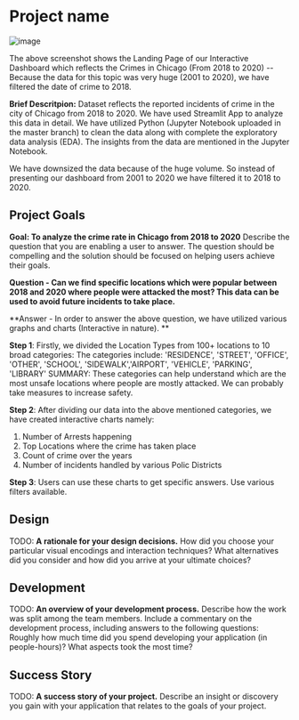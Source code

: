 # Project name

![image](https://user-images.githubusercontent.com/95111909/155821283-3cb6f9e5-11c5-487f-8b91-7350d80e8a1c.png)


The above screenshot shows the Landing Page of our Interactive Dashboard which reflects the Crimes in Chicago (From 2018 to 2020)
-- Because the data for this topic was very huge (2001 to 2020), we have filtered the date of crime to 2018.

**Brief Descritpion:** Dataset reflects the reported incidents of crime in the city of Chicago from 2018 to 2020. We have used Streamlit App to analyze this data in detail.
We have utilized Python (Jupyter Notebook uploaded in the master branch) to clean the data along with complete the exploratory data analysis (EDA). The insights from the data are mentioned in the Jupyter Notebook.

We have downsized the data because of the huge volume. So instead of presenting our dashboard from 2001 to 2020 we have filtered it to 2018 to 2020.


## Project Goals

**Goal: To analyze the crime rate in Chicago from 2018 to 2020** Describe the question that you are enabling a user to answer. The question should be compelling and the solution should be focused on helping users achieve their goals. 

**Question - Can we find specific locations which were popular between 2018 and 2020 where people were attacked the most? This data can be used to avoid future incidents to take place.**

**Answer - In order to answer the above question, we have utilized various graphs and charts (Interactive in nature). **

**Step 1**: Firstly, we divided the Location Types from 100+ locations to 10 broad categories:
The categories include: 'RESIDENCE', 'STREET', 'OFFICE', 'OTHER', 'SCHOOL', 'SIDEWALK','AIRPORT', 'VEHICLE', 'PARKING', 'LIBRARY'
SUMMARY: These categories can help understand which are the most unsafe locations where people are mostly attacked. We can probably take measures to increase safety.

**Step 2**: After dividing our data into the above mentioned categories, we have created interactive charts namely:
1. Number of Arrests happening
2. Top Locations where the crime has taken place
3. Count of crime over the years
4. Number of incidents handled by various Polic Districts

**Step 3**: Users can use these charts to get specific answers. Use various filters available.

## Design

TODO: **A rationale for your design decisions.** How did you choose your particular visual encodings and interaction techniques? What alternatives did you consider and how did you arrive at your ultimate choices?

## Development

TODO: **An overview of your development process.** Describe how the work was split among the team members. Include a commentary on the development process, including answers to the following questions: Roughly how much time did you spend developing your application (in people-hours)? What aspects took the most time?

## Success Story

TODO:  **A success story of your project.** Describe an insight or discovery you gain with your application that relates to the goals of your project.
